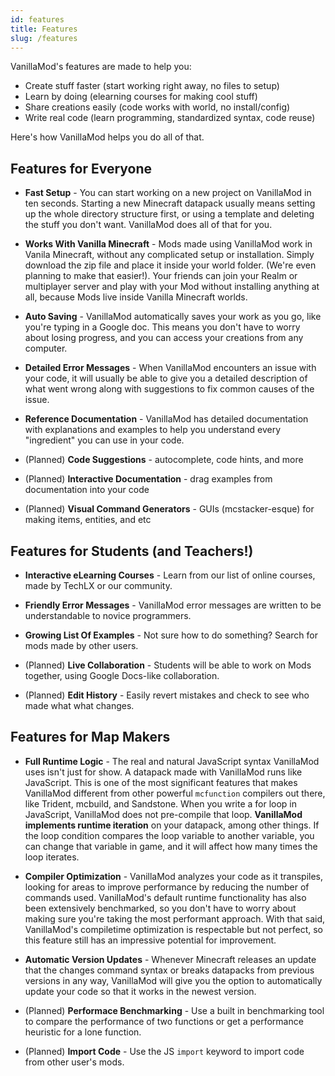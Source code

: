 ```yaml
---
id: features
title: Features
slug: /features
---
```


VanillaMod's features are made to help you:

* Create stuff faster (start working right away, no files to setup)
* Learn by doing (elearning courses for making cool stuff)
* Share creations easily (code works with world, no install/config)
* Write real code (learn programming, standardized syntax, code reuse)

Here's how VanillaMod helps you do all of that.

<!-- Consider trying to categorize these at some point? -->
## Features for Everyone

* **Fast Setup** - You can start working on a new project on VanillaMod in ten seconds. Starting a new Minecraft datapack usually means setting up the whole directory structure first, or using a template and deleting the stuff you don't want. VanillaMod does all of that for you.

  <!-- How to use it: Log into [vanillamod.com](https://www.vanillamod.com) and hit the Create Mod button at the top of the page. -->

* **Works With Vanilla Minecraft** - Mods made using VanillaMod work in Vanila Minecraft, without any complicated setup or installation. Simply download the zip file and place it inside your world folder. (We're even planning to make that easier!). Your friends can join your Realm or multiplayer server and play with your Mod without installing anything at all, because Mods live inside Vanilla Minecraft worlds.

* **Auto Saving** - VanillaMod automatically saves your work as you go, like you're typing in a Google doc. This means you don't have to worry about losing progress, and you can access your creations from any computer.

  <!-- How to use it: You already are. Code you write on [vanillamod.com](https://www.vanillamod.com) saves automatically. -->

* **Detailed Error Messages** - When VanillaMod encounters an issue with your code, it will usually be able to give you a detailed description of what went wrong along with suggestions to fix common causes of the issue.

* **Reference Documentation** - VanillaMod has detailed documentation with explanations and examples to help you understand every "ingredient" you can use in your code. 

* (Planned) **Code Suggestions** - autocomplete, code hints, and more

* (Planned) **Interactive Documentation** - drag examples from documentation into your code

* (Planned) **Visual Command Generators** - GUIs (mcstacker-esque) for making items, entities, and etc


## Features for Students (and Teachers!)

* **Interactive eLearning Courses** - Learn from our list of online courses, made by TechLX or our community.

* **Friendly Error Messages** - VanillaMod error messages are written to be understandable to novice programmers.

* **Growing List Of Examples** - Not sure how to do something? Search for mods made by other users.

* (Planned) **Live Collaboration** - Students will be able to work on Mods together, using Google Docs-like collaboration.

* (Planned) **Edit History** - Easily revert mistakes and check to see who made what what changes.


## Features for Map Makers

* **Full Runtime Logic** - The real and natural JavaScript syntax VanillaMod uses isn't just for show. A datapack made with VanillaMod runs like JavaScript. This is one of the most significant features that makes VanillaMod different from other powerful `mcfunction` compilers out there, like Trident, mcbuild, and Sandstone. When you write a for loop in JavaScript, VanillaMod does not pre-compile that loop. **VanillaMod implements runtime iteration** on your datapack, among other things. If the loop condition compares the loop variable to another variable, you can change that variable in game, and it will affect how many times the loop iterates. 

* **Compiler Optimization** - VanillaMod analyzes your code as it transpiles, looking for areas to improve performance by reducing the number of commands used. VanillaMod's default runtime functionality has also been extensively benchmarked, so you don't have to worry about making sure you're taking the most performant approach. With that said, VanillaMod's compiletime optimization is respectable but not perfect, so this feature still has an impressive potential for improvement.

* **Automatic Version Updates** - Whenever Minecraft releases an update that the changes command syntax or breaks datapacks from previous versions in any way, VanillaMod will give you the option to automatically update your code so that it works in the newest version.

* (Planned) **Performace Benchmarking** - Use a built in benchmarking tool to compare the performance of two functions or get a performance heuristic for a lone function.

* (Planned) **Import Code** - Use the JS `import` keyword to import code from other user's mods.
